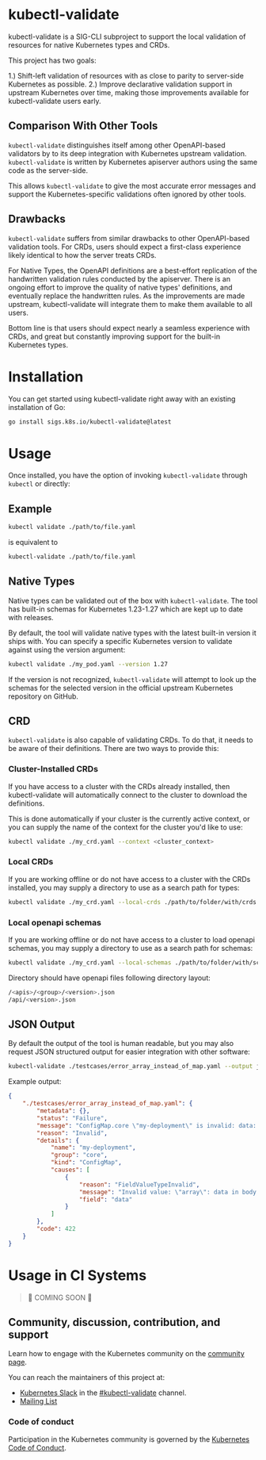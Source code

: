 # kubectl-validate

kubectl-validate is a SIG-CLI subproject to support the local validation of 
resources for native Kubernetes types and CRDs.

This project has two goals:

1.) Shift-left validation of resources with as close to parity to server-side
Kubernetes as possible.
2.) Improve declarative validation support in upstream Kubernetes over time,
making those improvements available for kubectl-validate users early.

## Comparison With Other Tools

`kubectl-validate` distinguishes itself among other OpenAPI-based validators by
to its deep integration with Kubernetes upstream validation. `kubectl-validate`
is written by Kubernetes apiserver authors using the same code as the server-side.

This allows `kubectl-validate` to give the most accurate error messages and support
the Kubernetes-specific validations often ignored by other tools.

## Drawbacks

`kubectl-validate` suffers from similar drawbacks to other OpenAPI-based validation tools.
For CRDs, users should expect a first-class experience likely identical to how the server treats CRDs.

For Native Types, the OpenAPI definitions are a best-effort replication of the
handwritten validation rules conducted by the apiserver. There is an ongoing 
effort to improve the quality of native types' definitions, and eventually replace 
the handwritten rules. As the improvements are made upstream, kubectl-validate 
will integrate them to make them available to all users.

Bottom line is that users should expect nearly a seamless experience with CRDs,
and great but constantly improving support for the built-in Kubernetes types.

# Installation

You can get started using kubectl-validate right away with an existing installation
of Go:

```sh
go install sigs.k8s.io/kubectl-validate@latest
```

# Usage

Once installed, you have the option of invoking `kubectl-validate` through
`kubectl` or directly:

## Example

```sh
kubectl validate ./path/to/file.yaml
```

is equivalent to 

```sh
kubectl-validate ./path/to/file.yaml
```

## Native Types

Native types can be validated out of the box with `kubectl-validate`. The tool
has built-in schemas for Kubernetes 1.23-1.27 which are kept up to date with releases.

By default, the tool will validate native types with the latest built-in version it
ships with. You can specify a specific Kubernetes version to validate against 
using the version argument:

```sh
kubectl validate ./my_pod.yaml --version 1.27
```

If the version is not recognized, `kubectl-validate` will attempt to look up
the schemas for the selected version in the official upstream Kubernetes repository
on GitHub.

## CRD

`kubectl-validate` is also capable of validating CRDs. To do that, it needs to be
aware of their definitions. There are two ways to provide this:

### Cluster-Installed CRDs

If you have access to a cluster with the CRDs already installed, then kubectl-validate
will automatically connect to the cluster to download the definitions.

This is done automatically if your cluster is the currently active context,
or you can supply the name of the context for the cluster you'd like to use:

```sh
kubectl validate ./my_crd.yaml --context <cluster_context>
```

### Local CRDs

If you are working offline or do not have access to a cluster with the CRDs installed,
you may supply a directory to use as a search path for types:

```sh
kubectl validate ./my_crd.yaml --local-crds ./path/to/folder/with/crds
```

### Local openapi schemas

If you are working offline or do not have access to a cluster to load openapi schemas,
you may supply a directory to use as a search path for schemas:

```sh
kubectl validate ./my_crd.yaml --local-schemas ./path/to/folder/with/schemas
```

Directory should have openapi files following directory layout:
```sh
/<apis>/<group>/<version>.json
/api/<version>.json
```

## JSON Output

By default the output of the tool is human readable, but you may also
request JSON structured output for easier integration with other software:

```sh
kubectl-validate ./testcases/error_array_instead_of_map.yaml --output json
```

Example output:
```json
{
    "./testcases/error_array_instead_of_map.yaml": {
        "metadata": {},
        "status": "Failure",
        "message": "ConfigMap.core \"my-deployment\" is invalid: data: Invalid value: \"array\": data in body must be of type object: \"array\"",
        "reason": "Invalid",
        "details": {
            "name": "my-deployment",
            "group": "core",
            "kind": "ConfigMap",
            "causes": [
                {
                    "reason": "FieldValueTypeInvalid",
                    "message": "Invalid value: \"array\": data in body must be of type object: \"array\"",
                    "field": "data"
                }
            ]
        },
        "code": 422
    }
}
```

# Usage in CI Systems

> 🚧 COMING SOON 🚧

## Community, discussion, contribution, and support

Learn how to engage with the Kubernetes community on the [community page](http://kubernetes.io/community/).

You can reach the maintainers of this project at:

- [Kubernetes Slack](https://slack.k8s.io/) in the [#kubectl-validate](https://kubernetes.slack.com/archives/C057WPL56BS) channel.
- [Mailing List](https://groups.google.com/a/kubernetes.io/g/dev)

### Code of conduct

Participation in the Kubernetes community is governed by the [Kubernetes Code of Conduct](code-of-conduct.md).

[owners]: https://git.k8s.io/community/contributors/guide/owners.md
[Creative Commons 4.0]: https://git.k8s.io/website/LICENSE
